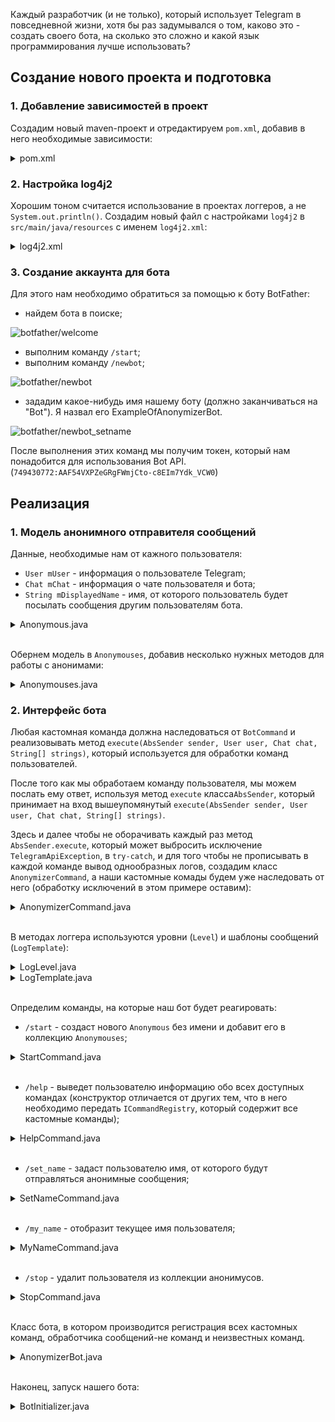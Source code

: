 Каждый разработчик (и не только), который использует Telegram в повседневной жизни, хотя бы раз задумывался о том,
каково это - создать своего бота, на сколько это сложно и какой язык программирования лучше использовать?

## Создание нового проекта и подготовка
### 1. Добавление зависимостей в проект
Создадим новый maven-проект и отредактируем `pom.xml`, добавив в него необходимые зависимости: 
<details>
    <summary>pom.xml</summary>        
    
```xml
<?xml version="1.0" encoding="UTF-8"?>
<project xmlns="http://maven.apache.org/POM/4.0.0"
         xmlns:xsi="http://www.w3.org/2001/XMLSchema-instance"
         xsi:schemaLocation="http://maven.apache.org/POM/4.0.0 http://maven.apache.org/xsd/maven-4.0.0.xsd">
    <modelVersion>4.0.0</modelVersion>

    <groupId>io.example</groupId>
    <artifactId>anonymizerbot</artifactId>
    <version>1.0-SNAPSHOT</version>

    <build>
        <plugins>
            <plugin>
                <groupId>org.apache.maven.plugins</groupId>
                <artifactId>maven-compiler-plugin</artifactId>
                <configuration>
                    <source>8</source>
                    <target>8</target>
                </configuration>
            </plugin>
        </plugins>
    </build>

    <dependencies>

        <!-- Telegram API -->
        <dependency>
            <groupId>org.telegram</groupId>
            <artifactId>telegrambots</artifactId>
            <version>LATEST</version>
        </dependency>
        <dependency>
            <groupId>org.telegram</groupId>
            <artifactId>telegrambotsextensions</artifactId>
            <version>LATEST</version>
        </dependency>

        <!-- Log4j 2 -->
        <dependency>
            <groupId>org.apache.logging.log4j</groupId>
            <artifactId>log4j-api</artifactId>
            <version>2.11.1</version>
        </dependency>
        <dependency>
            <groupId>org.apache.logging.log4j</groupId>
            <artifactId>log4j-core</artifactId>
            <version>2.11.1</version>
        </dependency>

    </dependencies>

</project>
``` 
* `Telegram API` - [библиотека для работы с Telegram API](https://github.com/rubenlagus/TelegramBots),
    содержит в себе классы и методы для взаимодействия с сервисами Telegram и некоторые расширения
    этих классов.
* `Log4j 2` - логгер. Основные возможности `log4j2`, которые я использую, это:
    * определение своих уровней логирования и их приоритетов;
    * определение своего цвета текста для каждого уровня логирования;
    * параллельный вывод логов в консоль и файл.
</details>
    
### 2. Настройка log4j2
Хорошим тоном считается использование в проектах логгеров, а не `System.out.println()`.
Создадим новый файл с настройками `log4j2` в `src/main/java/resources` с именем `log4j2.xml`:
<details>
    <summary>log4j2.xml</summary>

```xml
<?xml version="1.0" encoding="UTF-8" ?>
<Configuration status="WARN">

    <CustomLevels>
        <CustomLevel name="STRANGE" intLevel="360"/>
        <CustomLevel name="SUCCESS" intLevel="340"/>
    </CustomLevels>

    <Appenders>
        <Console name="Console" target="SYSTEM_OUT">
            <PatternLayout pattern="%highlight{%d{HH:mm:ss} [%t] %-5level %logger{36} - %msg%n}{STRANGE=bright yellow bold, SUCCESS=bright green bold}"/>
        </Console>
    </Appenders>

    <Loggers>
        <Logger name="io.deep27soft.deepanonymizerbot" level="info" additivity="false">
            <AppenderRef ref="Console"/>
        </Logger>
    </Loggers>

    <Root>
        <Appender ref="Console"/>
    </Root>

</Configuration>
```
Информацию о настройке и использовании `log4j2` можно найти в [официальной документации](https://logging.apache.org/log4j/2.x/).
</details>
    
### 3. Создание аккаунта для бота
Для этого нам необходимо обратиться за помощью к боту BotFather:
* найдем бота в поиске;

![botfather/welcome](images/botfather/welcome.jpg)     </details>
* выполним команду `/start`;
* выполним команду `/newbot`;

![botfather/newbot](images/botfather/newbot.jpg)
* зададим какое-нибудь имя нашему боту (должно заканчиваться на "Bot"). Я назвал его ExampleOfAnonymizerBot.

![botfather/newbot_setname](images/botfather/newbot_setname.jpg)

После выполнения этих команд мы получим токен, который нам понадобится для использования Bot API.
(`749430772:AAF54VXPZeGRgFWmjCto-c8EIm7Ydk_VCW0`)
    
## Реализация
### 1. Модель анонимного отправителя сообщений

Данные, необходимые нам от кажного пользователя:
- `User mUser` - информация о пользователе Telegram;
- `Chat mChat` - информация о чате пользователя и бота;
- `String mDisplayedName` - имя, от которого пользователь будет посылать сообщения другим пользователям бота.

<details>
    <summary>Anonymous.java</summary> 
    
```java
package io.example.anonymizerbot.model;

import org.telegram.telegrambots.meta.api.objects.Chat;
import org.telegram.telegrambots.meta.api.objects.User;

public final class Anonymous {

    private final User mUser;
    private final Chat mChat;
    private String mDisplayedName;

    public Anonymous(User user, Chat chat) {
        mUser = user;
        mChat = chat;
    }

    @Override
    public int hashCode() {
        return mUser.hashCode();
    }

    @Override
    public boolean equals(Object obj) {
        return obj instanceof Anonymous && ((Anonymous) obj).getUser().equals(mUser);
    }

    public User getUser() {
        return mUser;
    }

    public Chat getChat() {
        return mChat;
    }

    public String getDisplayedName() {
        return mDisplayedName;
    }

    public void setDisplayedName(String displayedName) {
        mDisplayedName = displayedName;
    }
}

```
</details> 

</br>

Обернем модель в `Anonymouses`, добавив несколько нужных методов для работы с анонимами:
<details>
    <summary>Anonymouses.java</summary> 
    
```java
package io.example.anonymizerbot.model;

import org.telegram.telegrambots.meta.api.objects.User;

import java.util.HashSet;
import java.util.Objects;
import java.util.Set;
import java.util.stream.Stream;

public final class Anonymouses {

    private final Set<Anonymous> mAnonymouses;

    public Anonymouses() {
        mAnonymouses = new HashSet<>();
    }

    public boolean setUserDisplayedName(User user, String name) {

        if (isDisplayedNameTaken(name)) {
            return false;
        } else {
            mAnonymouses.stream().filter(a -> a.getUser().equals(user)).forEach(a -> a.setDisplayedName(name));
            return true;
        }
    }

    public boolean removeAnonymous(User user) {
        return mAnonymouses.removeIf(a -> a.getUser().equals(user));
    }

    public boolean addAnonymous(Anonymous anonymous) {
        return mAnonymouses.add(anonymous);
    }

    public boolean hasAnonymous(User u) {
        return mAnonymouses.stream().anyMatch(a -> a.getUser().equals(u));
    }

    public String getDisplayedName(User u) {

        Anonymous anonymous = mAnonymouses.stream().filter(a -> a.getUser().equals(u)).findFirst().orElse(null);

        if (anonymous == null) {
            return null;
        }
        return anonymous.getDisplayedName();
    }

    public Stream<Anonymous> anonymouses() {
        return mAnonymouses.stream();
    }


    private boolean isDisplayedNameTaken(String name) {
        return mAnonymouses.stream().anyMatch(a -> Objects.equals(a.getDisplayedName(), name));
    }
} 
``` 
</details>

### 2. Интерфейс бота

Любая кастомная команда должна наследоваться от `BotCommand` и реализовывать метод
`execute(AbsSender sender, User user, Chat chat, String[] strings)`, который используется для обработки команд пользователей.

После того как мы обработаем команду пользователя, мы можем послать ему ответ, используя метод `execute` класса`AbsSender`,
который принимает на вход вышеупомянутый `execute(AbsSender sender, User user, Chat chat, String[] strings)`.

Здесь и далее чтобы не оборачивать каждый раз метод `AbsSender.execute`, который может выбросить исключение `TelegramApiException`,
в `try-catch`, и для того чтобы не прописывать в каждой команде вывод однообразных логов,
создадим класс `AnonymizerCommand`, а наши кастомные комады будем уже наследовать от него (обработку исключений в этом примере оставим):

<details>
    <summary>AnonymizerCommand.java</summary>
    
```java
package io.example.anonymizerbot.command;

import io.example.anonymizerbot.logger.LogLevel;
import io.example.anonymizerbot.logger.LogTemplate;
import org.apache.logging.log4j.Level;
import org.apache.logging.log4j.Logger;
import org.apache.logging.log4j.LogManager;
import org.telegram.telegrambots.extensions.bots.commandbot.commands.BotCommand;
import org.telegram.telegrambots.meta.api.methods.send.SendMessage;
import org.telegram.telegrambots.meta.api.objects.User;
import org.telegram.telegrambots.meta.bots.AbsSender;
import org.telegram.telegrambots.meta.exceptions.TelegramApiException;

abstract class AnonymizerCommand extends BotCommand {

    final Logger log = LogManager.getLogger(getClass());

    AnonymizerCommand(String commandIdentifier, String description) {
        super(commandIdentifier, description);
    }

    void execute(AbsSender sender, SendMessage message, User user) {
        try {
            sender.execute(message);
            log.log(Level.getLevel(LogLevel.SUCCESS), LogTemplate.COMMAND_SUCCESS, user.getId(), getCommandIdentifier());
        } catch (TelegramApiException e) {
            log.error(LogTemplate.COMMAND_EXCEPTION, user.getId(), getCommandIdentifier(), e);
        }
    }
} 
``` 
</details>

</br>

В методах логгера используются уровни (`Level`) и шаблоны сообщений (`LogTemplate`):
<details>
    <summary>LogLevel.java</summary>
    
```java
package io.example.anonymizerbot.logger;

public final class LogLevel {

    public static final String STRANGE = "STRANGE";
    public static final String SUCCESS = "SUCCESS";

    private LogLevel() {}
} 
```
</details>

<details>
    <summary>LogTemplate.java</summary>
    
```java
package io.example.anonymizerbot.logger;

public final class LogTemplate {

    public static final String MESSAGE_EXCEPTION = "User {} has caused an exception while sending message!";
    public static final String MESSAGE_PROCESSING = "Precessing user {}'s message.";
    public static final String MESSAGE_RECEIVED = "User {} has received message from another user {}.";
    public static final String MESSAGE_LOST = "User {} did not get message from another user {}.";
    public static final String MESSAGE_SENT = "User {} sent message to other users: \"{}\"."; 

    public static final String COMMAND_PROCESSING = "User {} is executing '{}' command...";
    public static final String COMMAND_SUCCESS = "User {} has successfully executed '{}' command.";
    public static final String COMMAND_EXCEPTION = "User {} command '{}' has caused an exception!";

    private LogTemplate() {}
} 
```
</details>

</br>

Определим команды, на которые наш бот будет реагировать:
- `/start` - создаст нового `Anonymous` без имени и добавит его в коллекцию `Anonymouses`;
<details>
    <summary>StartCommand.java</summary>
    
```java
package io.example.anonymizerbot.command;

import io.example.anonymizerbot.logger.LogLevel;
import io.example.anonymizerbot.logger.LogTemplate;
import io.example.anonymizerbot.model.Anonymous;
import io.example.anonymizerbot.model.Anonymouses;
import org.apache.logging.log4j.Level;
import org.telegram.telegrambots.meta.api.methods.send.SendMessage;
import org.telegram.telegrambots.meta.api.objects.Chat;
import org.telegram.telegrambots.meta.api.objects.User;
import org.telegram.telegrambots.meta.bots.AbsSender;

public final class StartCommand extends AnonymizerCommand {

    private final Anonymouses mAnonymouses;

    // обязательно нужно вызвать конструктор суперкласса,
    // передав в него имя и описание команды
    public StartCommand(Anonymouses anonymouses) {
        super("start", "start using bot\n");
        mAnonymouses = anonymouses;
    }

    /**
    * реализованный метод класса BotCommand, в котором обрабатывается команда, введенная пользователем
    * @param absSender - отправляет ответ пользователю
    * @param user - пользователь, который выполнил команду
    * @param chat - чат бота и пользователя
    * @param strings - аргументы, переданные с командой
    */
    @Override
    public void execute(AbsSender absSender, User user, Chat chat, String[] strings) {

        log.info(LogTemplate.COMMAND_PROCESSING, user.getId(), getCommandIdentifier());

        StringBuilder sb = new StringBuilder();
    
        // объект сообщения, который передается методу AbsSender.execute
        SendMessage message = new SendMessage();
        message.setChatId(chat.getId().toString());

        if (mAnonymouses.addAnonymous(new Anonymous(user, chat))) {
            log.info("User {} is trying to execute '{}' the first time. Added to users' list.", user.getId(), getCommandIdentifier());
            sb.append("Hi, ").append(user.getUserName()).append("! You've been added to bot users' list!\n")
                    .append("Please execute command:\n'/set_name <displayed_name>'\nwhere <displayed_name> is the name you want to use to hide your real name.");
        } else {
            log.log(Level.getLevel(LogLevel.STRANGE), "User {} has already executed '{}'. Is he trying to do it one more time?", user.getId(), getCommandIdentifier());
            sb.append("You've already started bot! You can send messages if you set your name (/set_name).");
        }

        message.setText(sb.toString());
        execute(absSender, message, user);
    }
} 
``` 
</details> 

</br>

- `/help` - выведет пользователю информацию обо всех доступных командах (конструктор отличается
от других тем, что в него необходимо передать `ICommandRegistry`, который содержит все кастомные команды);
<details>
    <summary>HelpCommand.java</summary>
    
```java
package io.example.anonymizerbot.command;

import io.example.anonymizerbot.logger.LogTemplate;
import org.telegram.telegrambots.extensions.bots.commandbot.commands.ICommandRegistry;
import org.telegram.telegrambots.meta.api.methods.send.SendMessage;
import org.telegram.telegrambots.meta.api.objects.Chat;
import org.telegram.telegrambots.meta.api.objects.User;
import org.telegram.telegrambots.meta.bots.AbsSender;

public final class HelpCommand extends AnonymizerCommand {

    private final ICommandRegistry mCommandRegistry;

    public HelpCommand(ICommandRegistry commandRegistry) {
        super("help", "list all known commands\n");
        mCommandRegistry = commandRegistry;
    }

    @Override
    public void execute(AbsSender absSender, User user, Chat chat, String[] strings) {

        log.info(LogTemplate.COMMAND_PROCESSING, user.getId(), getCommandIdentifier());

        StringBuilder helpMessageBuilder = new StringBuilder("<b>Available commands:</b>\n\n");

        mCommandRegistry.getRegisteredCommands().forEach(cmd -> helpMessageBuilder.append(cmd.toString()).append("\n"));

        SendMessage helpMessage = new SendMessage();
        helpMessage.setChatId(chat.getId().toString());
        helpMessage.enableHtml(true);
        helpMessage.setText(helpMessageBuilder.toString());

        execute(absSender, helpMessage, user);
    }
} 
```
</details>

</br>

- `/set_name` - задаст пользователю имя, от которого будут отправляться анонимные сообщения; 
<details>
    <summary>SetNameCommand.java</summary>
    
```java
package io.example.anonymizerbot.command;

import io.example.anonymizerbot.logger.LogLevel;
import io.example.anonymizerbot.logger.LogTemplate;
import io.example.anonymizerbot.model.Anonymouses;
import org.apache.logging.log4j.Level;
import org.telegram.telegrambots.meta.api.methods.send.SendMessage;
import org.telegram.telegrambots.meta.api.objects.Chat;
import org.telegram.telegrambots.meta.api.objects.User;
import org.telegram.telegrambots.meta.bots.AbsSender;

public final class SetNameCommand extends AnonymizerCommand {

    private final Anonymouses mAnonymouses;

    public SetNameCommand(Anonymouses anonymouses) {
        super("set_name", "set or change name that will be displayed with your messages\n");
        mAnonymouses = anonymouses;
    }

    @Override
    public void execute(AbsSender absSender, User user, Chat chat, String[] strings) {

        log.info(LogTemplate.COMMAND_PROCESSING, user.getId(), getCommandIdentifier());

        SendMessage message = new SendMessage();
        message.setChatId(chat.getId().toString());

        if (!mAnonymouses.hasAnonymous(user)) {
            log.log(Level.getLevel(LogLevel.STRANGE), "User {} is trying to execute '{}' without starting the bot!", user.getId(), getCommandIdentifier());
            message.setText("Firstly you should start the bot! Execute '/start' command!");
            execute(absSender, message, user);
            return;
        }

        String displayedName = getName(strings);

        if (displayedName == null) {
            log.log(Level.getLevel(LogLevel.STRANGE), "User {} is trying to set empty name.", user.getId());
            message.setText("You should use non-empty name!");
            execute(absSender, message, user);
            return;
        }

        StringBuilder sb = new StringBuilder();

        if (mAnonymouses.setUserDisplayedName(user, displayedName)) {

            if (mAnonymouses.getDisplayedName(user) == null) {
                log.info("User {} set a name '{}'", user.getId(), displayedName);
                sb.append("Your displayed name: '").append(displayedName)
                        .append("'. Now you can send messages to bot!");
            } else {
                log.info("User {} has changed name to '{}'", user.getId(), displayedName);
                sb.append("Your new displayed name: '").append(displayedName).append("'.");
            }
        } else {
            log.log(Level.getLevel(LogLevel.STRANGE), "User {} is trying to set taken name '{}'", user.getId(), displayedName);
            sb.append("Name ").append(displayedName).append(" is already in use! Choose another name!");
        }

        message.setText(sb.toString());
        execute(absSender, message, user);
    }

    private String getName(String[] strings) {

        if (strings == null || strings.length == 0) {
            return null;
        }

        String name = String.join(" ", strings);
        return name.replaceAll(" ", "").length() == 0 ? null : name;
    }
} 
```
</details>

</br>

- `/my_name` - отобразит текущее имя пользователя; 
<details>
    <summary>MyNameCommand.java</summary>
    
```java
package io.example.anonymizerbot.command;

import io.example.anonymizerbot.logger.LogLevel;
import io.example.anonymizerbot.logger.LogTemplate;
import io.example.anonymizerbot.model.Anonymouses;
import org.apache.logging.log4j.Level;
import org.telegram.telegrambots.meta.api.methods.send.SendMessage;
import org.telegram.telegrambots.meta.api.objects.Chat;
import org.telegram.telegrambots.meta.api.objects.User;
import org.telegram.telegrambots.meta.bots.AbsSender;

public final class MyNameCommand extends AnonymizerCommand {

    private final Anonymouses mAnonymouses;

    public MyNameCommand(Anonymouses anonymouses) {
        super("my_name", "show your current name that will be displayed with your messages\n");
        mAnonymouses = anonymouses;
    }

    @Override
    public void execute(AbsSender absSender, User user, Chat chat, String[] strings) {

        log.info(LogTemplate.COMMAND_PROCESSING, user.getId(), getCommandIdentifier());

        StringBuilder sb = new StringBuilder();

        SendMessage message = new SendMessage();
        message.setChatId(chat.getId().toString());

        if (!mAnonymouses.hasAnonymous(user)) {

            sb.append("You are not in bot users' list! Send /start command!");
            log.log(Level.getLevel(LogLevel.STRANGE), "User {} is trying to execute '{}' without starting the bot.", user.getId(), getCommandIdentifier());

        } else if(mAnonymouses.getDisplayedName(user) == null) {

            sb.append("Currently you don't have a name.\nSet it using command:\n'/set_name <displayed_name>'");
            log.log(Level.getLevel(LogLevel.STRANGE), "User {} is trying to execute '{}' without having a name.", user.getId(), getCommandIdentifier());

        } else {

            log.info("User {} is executing '{}'. Name is '{}'.", user.getId(), getCommandIdentifier(), mAnonymouses.getDisplayedName(user));
            sb.append("Your current name: ").append(mAnonymouses.getDisplayedName(user));
        }

        message.setText(sb.toString());
        execute(absSender, message, user);
    }
} 
```
</details>

</br>

- `/stop` - удалит пользователя из коллекции анонимусов. 
<details>
    <summary>StopCommand.java</summary>
    
```java
package io.example.anonymizerbot.command;

import io.example.anonymizerbot.logger.LogLevel;
import io.example.anonymizerbot.logger.LogTemplate;
import io.example.anonymizerbot.model.Anonymouses;
import org.apache.logging.log4j.Level;
import org.telegram.telegrambots.meta.api.methods.send.SendMessage;
import org.telegram.telegrambots.meta.api.objects.Chat;
import org.telegram.telegrambots.meta.api.objects.User;
import org.telegram.telegrambots.meta.bots.AbsSender;

public final class StopCommand extends AnonymizerCommand {

    private final Anonymouses mAnonymouses;

    public StopCommand(Anonymouses anonymouses) {
        super("stop", "remove yourself from bot users' list\n");
        mAnonymouses = anonymouses;
    }

    @Override
    public void execute(AbsSender absSender, User user, Chat chat, String[] strings) {

        log.info(LogTemplate.COMMAND_PROCESSING, user.getId(), getCommandIdentifier());

        StringBuilder sb = new StringBuilder();

        SendMessage message = new SendMessage();
        message.setChatId(chat.getId().toString());

        if (mAnonymouses.removeAnonymous(user)) {
            log.info("User {} has been removed from users list!", user.getId());
            sb.append("You've been removed from bot's users list! Bye!");
        } else {
            log.log(Level.getLevel(LogLevel.STRANGE), "User {} is trying to execute '{}' without having executed 'start' before!", user.getId(), getCommandIdentifier());
            sb.append("You were not in bot users' list. Bye!");
        }

        message.setText(sb.toString());
        execute(absSender, message, user);
    }
} 
```
</details>

</br>

Класс бота, в котором производится регистрация всех кастомных команд, обработчика сообщений-не команд
и неизвестных команд.

<details>
    <summary>AnonymizerBot.java</summary>
    
```java 
package io.example.anonymizerbot.bot;

import io.example.anonymizerbot.command.*;
import io.example.anonymizerbot.logger.LogLevel;
import io.example.anonymizerbot.logger.LogTemplate;
import io.example.anonymizerbot.model.Anonymous;
import io.example.anonymizerbot.model.Anonymouses;
import org.apache.logging.log4j.Level;
import org.apache.logging.log4j.LogManager;
import org.apache.logging.log4j.Logger;
import org.telegram.telegrambots.bots.DefaultBotOptions;
import org.telegram.telegrambots.extensions.bots.commandbot.TelegramLongPollingCommandBot;
import org.telegram.telegrambots.meta.api.methods.send.SendMessage;
import org.telegram.telegrambots.meta.api.objects.Message;
import org.telegram.telegrambots.meta.api.objects.Update;
import org.telegram.telegrambots.meta.api.objects.User;
import org.telegram.telegrambots.meta.exceptions.TelegramApiException;

import java.util.stream.Stream;

public final class AnonymizerBot extends TelegramLongPollingCommandBot {

    private static final Logger LOG = LogManager.getLogger(AnonymizerBot.class);
    
    // имя бота, которое мы указали при создании аккаунта у BotFather
    // и токен, который получили в результате 
    private static final String BOT_NAME = "AnonymizerBotExample";
    private static final String BOT_TOKEN = "749430772:AAF54VXPZeGRgFWmjCto-c8EIm7Ydk_VCW0";

    private final Anonymouses mAnonymouses;

    public AnonymizerBot(DefaultBotOptions botOptions) {

        super(botOptions, BOT_NAME);

        LOG.info("Initializing Anonymizer Bot...");

        LOG.info("Initializing anonymouses list...");
        mAnonymouses = new Anonymouses();

        // регистрация всех кастомных команд
        LOG.info("Registering commands...");
        LOG.info("Registering '/start'...");
        register(new StartCommand(mAnonymouses));
        LOG.info("Registering '/set_name'...");
        register(new SetNameCommand(mAnonymouses));
        LOG.info("Registering '/stop'...");
        register(new StopCommand(mAnonymouses));
        LOG.info("Registering '/my_name'...");
        register(new MyNameCommand(mAnonymouses));
        HelpCommand helpCommand = new HelpCommand(this);
        LOG.info("Registering '/help'...");
        register(helpCommand);

        // обработка неизвестной команды
        LOG.info("Registering default action'...");
        registerDefaultAction(((absSender, message) -> {

            LOG.log(Level.getLevel(LogLevel.STRANGE), "User {} is trying to execute unknown command '{}'.", message.getFrom().getId(), message.getText());

            SendMessage text = new SendMessage();
            text.setChatId(message.getChatId());
            text.setText(message.getText() + " command not found!");

            try {
                absSender.execute(text);
            } catch (TelegramApiException e) {
                e.printStackTrace();
            }

            helpCommand.execute(absSender, message.getFrom(), message.getChat(), new String[] {});
        }));
    }

    @Override
    public String getBotToken() {
        return BOT_TOKEN;
    }

    // обработка сообщения не начинающегося с '/'
    @Override
    public void processNonCommandUpdate(Update update) {

        LOG.info("Processing non-command update...");

        if (!update.hasMessage()) {
            LOG.error("Update doesn't have a body!");
            throw new IllegalStateException("Update doesn't have a body!");
        }

        Message msg = update.getMessage();
        User user = msg.getFrom();

        LOG.info(LogTemplate.MESSAGE_PROCESSING, user.getId());

        if (!canSendMessage(user, msg)) {
            return;
        }

        String clearMessage = msg.getText();
        String messageForUsers = String.format("%s:\n%s", mAnonymouses.getDisplayedName(user), msg.getText());

        SendMessage answer = new SendMessage();
        
        // отправка ответа отправителю о том, что его сообщение получено
        answer.setText(clearMessage);
        answer.setChatId(msg.getChatId());
        replyToUser(answer, user, clearMessage);


        // отправка сообщения всем остальным пользователям бота
        answer.setText(messageForUsers);
        Stream<Anonymous> anonymouses = mAnonymouses.anonymouses();
        anonymouses.filter(a -> !a.getUser().equals(user))
                .forEach(a -> {
                    answer.setChatId(a.getChat().getId());
                    sendMessageToUser(answer, a.getUser(), user);
                });
    }

    // проверка корректности сообщения пользователя
    private boolean canSendMessage(User user, Message msg) {

        SendMessage answer = new SendMessage();
        answer.setChatId(msg.getChatId());

        if (!msg.hasText() || msg.getText().trim().length() == 0) {
            LOG.log(Level.getLevel(LogLevel.STRANGE), "User {} is trying to send empty message!", user.getId());
            answer.setText("You shouldn't send empty messages!");
            replyToUser(answer, user, msg.getText());
            return false;
        }

        if(!mAnonymouses.hasAnonymous(user)) {
            LOG.log(Level.getLevel(LogLevel.STRANGE), "User {} is trying to send message without starting the bot!", user.getId());
            answer.setText("Firstly you should start bot! Use /start command!");
            replyToUser(answer, user, msg.getText());
            return false;
        }

        if (mAnonymouses.getDisplayedName(user) == null) {
            LOG.log(Level.getLevel(LogLevel.STRANGE), "User {} is trying to send message without setting a name!", user.getId());
            answer.setText("You must set a name before sending messages.\nUse '/set_name <displayed_name>' command.");
            replyToUser(answer, user, msg.getText());
            return false;
        }

        return true;
    }

    private void sendMessageToUser(SendMessage message, User receiver, User sender) {
        try {
            execute(message);
            LOG.log(Level.getLevel(LogLevel.SUCCESS), LogTemplate.MESSAGE_RECEIVED, receiver.getId(), sender.getId());
        } catch (TelegramApiException e) {
            LOG.error(LogTemplate.MESSAGE_LOST, receiver.getId(), sender.getId(), e);
        }
    }

    private void replyToUser(SendMessage message, User user, String messageText) {
        try {
            execute(message);
            LOG.log(Level.getLevel(LogLevel.SUCCESS), LogTemplate.MESSAGE_SENT, user.getId(), messageText);
        } catch (TelegramApiException e) {
            LOG.error(LogTemplate.MESSAGE_EXCEPTION, user.getId(), e);
        }
    }
}

```
</details>

</br>

Наконец, запуск нашего бота:

<details>
    <summary>BotInitializer.java</summary>
    
```java
package io.example.anonymizerbot;

import io.example.anonymizerbot.bot.AnonymizerBot;
import org.apache.logging.log4j.LogManager;
import org.apache.logging.log4j.Logger;
import org.telegram.telegrambots.ApiContextInitializer;
import org.telegram.telegrambots.bots.DefaultBotOptions;
import org.telegram.telegrambots.meta.ApiContext;
import org.telegram.telegrambots.meta.TelegramBotsApi;
import org.telegram.telegrambots.meta.exceptions.TelegramApiRequestException;

public final class BotInitializer {

    private static final Logger LOG = LogManager.getLogger(BotInitializer.class);

    // настройки прокси
    private final static String PROXY_HOST = "xxx.xxx.xxx.xxx";
    private final static int PROXY_PORT = 9999;

    public static void main(String[] args) {

        try {

            LOG.info("Initializing API context...");
            ApiContextInitializer.init();

            TelegramBotsApi botsApi = new TelegramBotsApi();

            LOG.info("Configuring bot options...");
            DefaultBotOptions botOptions = ApiContext.getInstance(DefaultBotOptions.class);

            botOptions.setProxyHost(PROXY_HOST);
            botOptions.setProxyPort(PROXY_PORT);
            botOptions.setProxyType(DefaultBotOptions.ProxyType.SOCKS4);

            LOG.info("Registering Anonymizer...");
            botsApi.registerBot(new AnonymizerBot(botOptions));

            LOG.info("Anonymizer bot is ready for work!");

        } catch (TelegramApiRequestException e) {
            LOG.error("Error while initializing bot!", e);
        }
    }
} 
``` 
</details>

</br>


